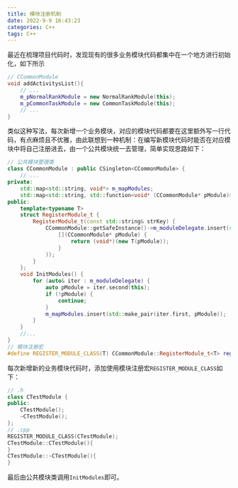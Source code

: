 ```yaml
---
title: 模块注册机制
date: 2022-9-9 16:43:23
categories: C++
tags: C++
---
```


最近在梳理项目代码时，发现现有的很多业务模块代码都集中在一个地方进行初始化，如下所示

```c++
// CCommonModule
void addActivitysList(){
    // ...
    m_pNormalRankModule = new NormalRankModule(this);
    m_pCommonTaskModule = new CommonTaskModule(this);
    // ...
}
```

类似这种写法，每次新增一个业务模块，对应的模块代码都要在这里额外写一行代码，有点麻烦且不优雅，由此联想到一种机制：在编写新模块代码时能否在对应模块中将自己注册进去，由一个公共模块统一去管理，简单实现思路如下：

```c++
// 公共模块管理类
class CCommonModule : public CSingleton<CCommonModule> {
    // ...
private:
    std::map<std::string, void*> m_mapModules;
    std::map<std::string, std::function<void* (CCommonModule* pModule)>> m_moduleDelegate;
public:
    template<typename T>
    struct RegisterModule_t {
        RegisterModule_t(const std::string& strKey) {
            CCommonModule::getSafeInstance()->m_moduleDelegate.insert(std::make_pair(strKey,
                [](CCommonModule* pModule) {
                    return (void*)(new T(pModule));
                }
            ));
        }
    };
    void InitModules() {
        for (auto& iter : m_moduleDelegate) {
            auto pModule = iter.second(this);
            if (!pModule) {
                continue;
            }
            m_mapModules.insert(std::make_pair(iter.first, pModule));
        }
    }
    //...
}
// 模块注册宏
#define REGISTER_MODULE_CLASS(T) CCommonModule::RegisterModule_t<T> reg_name_##T##_(#T)
```

每次新增新的业务模块代码时，添加使用模块注册宏`REGISTER_MODULE_CLASS`如下：

```c++
// .h
class CTestModule {
public:
    CTestModule();
    ~CTestModule();
};
// .cpp
REGISTER_MODULE_CLASS(CTestModule);
CTestModule::CTestModule(){
}
CTestModule::~CTestModule(){
}
```

最后由公共模块类调用`InitModules`即可。
